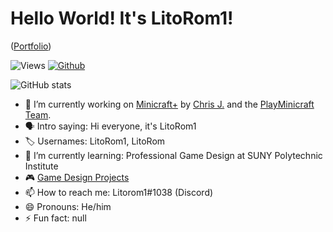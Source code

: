 # Hello World! It's LitoRom1!

([Portfolio](docs/portfolio))

![Views](https://komarev.com/ghpvc/?username=Litorom&theme=vue)
[![Github](https://img.shields.io/github/followers/Litorom?label=Follow&style=social&theme=vue)](https://github.com/Litorom)

![GitHub stats](https://github-readme-stats.vercel.app/api?username=Litorom&count_private=true&show_icons=true&theme=vue)

- 🔭 I’m currently working on [Minicraft+](https://github.com/MinicraftPlus/minicraft-plus-revived) by [Chris J.](https://github.com/chrisj42) and the [PlayMinicraft Team](https://github.com/MinicraftPlus).
- 🗣 Intro saying: Hi everyone, it's LitoRom1
- 🏷 Usernames: LitoRom1, LitoRom
- 🌱 I’m currently learning: Professional Game Design at SUNY Polytechnic Institute
- 🎮 [Game Design Projects](https://github.com/Litorom/Litorom/blob/main/Projects.md)
- 📫 How to reach me: Litorom1#1038 (Discord)
- 😄 Pronouns: He/him
- ⚡ Fun fact: null
